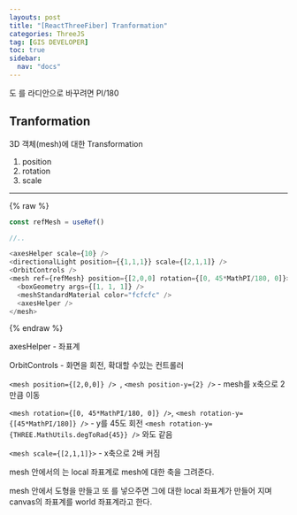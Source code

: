 ```yaml
---
layouts: post
title: "[ReactThreeFiber] Tranformation"
categories: ThreeJS
tag: [GIS DEVELOPER]
toc: true
sidebar:
  nav: "docs"
---
```


도 를 라디안으로 바꾸려면 PI/180

## Tranformation

3D 객체(mesh)에 대한 Transformation

1. position
2. rotation
3. scale

---

{% raw %}

```ts
const refMesh = useRef()

//..

<axesHelper scale={10} />
<directionalLight position={{1,1,1}} scale={[2,1,1]} />
<OrbitControls />
<mesh ref={refMesh} position={[2,0,0] rotation={[0, 45*MathPI/180, 0]}>
  <boxGeometry args={[1, 1, 1]} />
  <meshStandardMaterial color="fcfcfc" />
  <axesHelper />
</mesh>
```

{% endraw %}

axesHelper - 좌표계

OrbitControls - 화면을 회전, 확대할 수있는 컨트롤러

`<mesh position={[2,0,0]} /> `, `<mesh position-y={2} />` - mesh를 x축으로 2만큼 이동

`<mesh rotation={[0, 45*MathPI/180, 0]} />`, `<mesh rotation-y={[45*MathPI/180]} />` - y를 45도 회전 `<mesh rotation-y={THREE.MathUtils.degToRad{45}} />` 와도 같음

`<mesh scale={[2,1,1]}>` - x축으로 2배 커짐

mesh 안에서의 <axesHelper /> 는 local 좌표계로 mesh에 대한 축을 그려준다.

mesh 안에서 도형을 만들고 또 <axesHelper /> 를 넣으주면 그에 대한 local 좌표계가 만들어 지며 canvas의 좌표계를 world 좌표계라고 한다.
